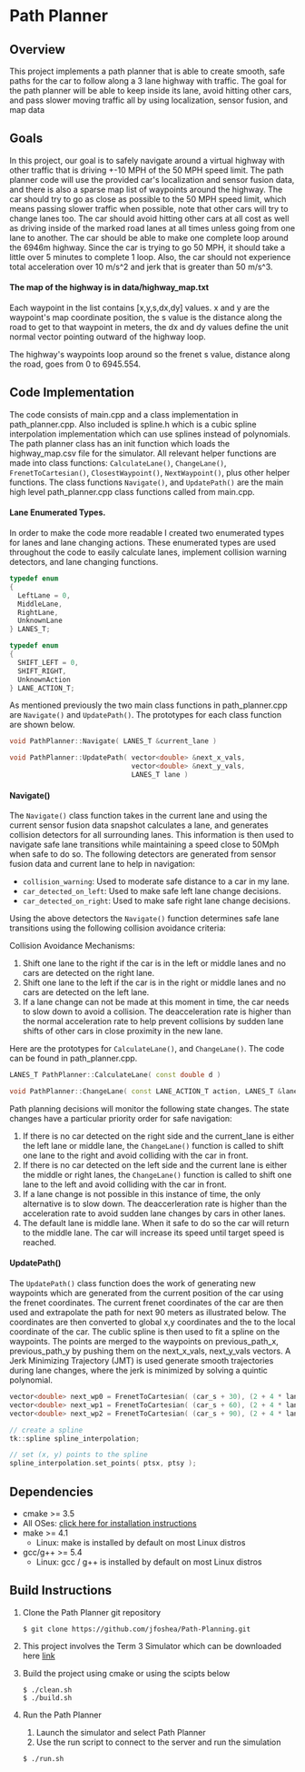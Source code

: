 # Path Planner

## Overview 
This project implements a path planner that is able to create smooth, safe paths for the car to follow along a 3 lane highway with traffic. The goal for the path planner will be able to keep inside its lane, avoid hitting other cars, and pass slower moving traffic all by using localization, sensor fusion, and map data

## Goals

In this project, our goal is to safely navigate around a virtual highway with other traffic that is driving +-10 MPH of the 50 MPH speed limit. The path planner code will use the provided car's localization and sensor fusion data, and there is also a sparse map list of waypoints around the highway. The car should try to go as close as possible to the 50 MPH speed limit, which means passing slower traffic when possible, note that other cars will try to change lanes too. The car should avoid hitting other cars at all cost as well as driving inside of the marked road lanes at all times unless going from one lane to another. The car should be able to make one complete loop around the 6946m highway. Since the car is trying to go 50 MPH, it should take a little over 5 minutes to complete 1 loop. Also, the car should not experience total acceleration over 10 m/s^2 and jerk that is greater than 50 m/s^3.

#### The map of the highway is in data/highway_map.txt

Each waypoint in the list contains [x,y,s,dx,dy] values. x and y are the waypoint's map coordinate position, the s value is the distance along the road to get to that waypoint in meters, the dx and dy values define the unit normal vector pointing outward of the highway loop.

The highway's waypoints loop around so the frenet s value, distance along the road, goes from 0 to 6945.554.

## Code Implementation
The code consists of main.cpp and a class implementation in path_planner.cpp.  Also included is spline.h which is a cubic spline interpolation implementation which can use splines instead of polynomials. The path planner class has an init function which loads the highway_map.csv file for the simulator. All relevant helper functions are made into class functions: `CalculateLane()`, `ChangeLane()`, `FrenetToCartesian()`, `ClosestWaypoint()`,  `NextWaypoint()`, plus other helper functions. The class functions `Navigate()`, and `UpdatePath()` are the main high level path_planner.cpp class functions called from main.cpp.

#### Lane Enumerated Types.
In order to make the code more readable I created two enumerated types for lanes and lane changing actions. These enumerated types are used throughout the code to easily calculate lanes, implement collision warning detectors, and lane changing functions.

```C++
typedef enum
{ 
  LeftLane = 0, 
  MiddleLane, 
  RightLane, 
  UnknownLane 
} LANES_T;
```
```C++
typedef enum
{ 
  SHIFT_LEFT = 0, 
  SHIFT_RIGHT, 
  UnknownAction
} LANE_ACTION_T;
```

As mentioned previously the two main class functions in path_planner.cpp are `Navigate()` and `UpdatePath()`. The prototypes for each class function are shown below.

```C++
void PathPlanner::Navigate( LANES_T &current_lane )
```
```C++
void PathPlanner::UpdatePath( vector<double> &next_x_vals,
                              vector<double> &next_y_vals,
                              LANES_T lane )
```

#### Navigate()

The `Navigate()` class function takes in the current lane and using the current sensor fusion data snapshot calculates a lane, and generates collision detectors for all surrounding lanes. This information is then used to navigate safe lane transitions while maintaining a speed close to 50Mph when safe to do so. The following detectors are generated from sensor fusion data and current lane to help in navigation:

* `collision_warning`: Used to moderate safe distance to a car in my lane.
* `car_detected_on_left`: Used to make safe left lane change decisions.
* `car_detected_on_right`: Used to make safe right lane change decisions.

Using the above detectors the `Navigate()` function determines safe lane transitions using the following collision avoidance criteria:

Collision Avoidance Mechanisms: 
1. Shift one lane to the right if the car is in the left or middle lanes and no cars are detected on the right lane.
2. Shift one lane to the left if the car is in the right or middle lanes and no cars are detected on the left lane.
3. If a lane change can not be made at this moment in time, the car needs to slow down to avoid a collision. The deacceleration rate is higher than the normal acceleration rate to help prevent collisions by sudden lane shifts of other cars in close proximity in the new lane.

Here are the prototypes for `CalculateLane()`, and `ChangeLane()`. The code can be found in path_planner.cpp.

```C++
LANES_T PathPlanner::CalculateLane( const double d )
```
```C++
void PathPlanner::ChangeLane( const LANE_ACTION_T action, LANES_T &lane )
```
Path planning decisions will monitor the following state changes. The state changes have a particular priority order for safe navigation:

1. If there is no car detected on the right side and the current_lane is either the left lane or middle lane, the `ChangeLane()` function is called to shift one lane to the right and avoid colliding with the car in front.
2. If there is no car detected on the left side and the current lane is either the middle or right lanes, the `ChangeLane()` function is called to shift one lane to the left and avoid colliding with the car in front.
3. If a lane change is not possible in this instance of time, the only alternative is to slow down. The deaccerleration rate is higher than the acceleration rate to avoid sudden lane changes by cars in other lanes.
4. The default lane is middle lane. When it safe to do so the car will return to the middle lane. The car will increase its speed until target speed is reached.



#### UpdatePath()
The `UpdatePath()` class function does the work of generating new waypoints which are generated from the current position of the car using the frenet coordinates. The current frenet coordinates of the car are then used and extrapolate the path for next 90 meters as illustrated below. The coordinates are then converted to global x,y coordinates and the to the local coordinate of the car. The cublic spline is then used to fit a spline on the waypoints. The points are merged to the waypoints on previous_path_x, previous_path_y by pushing them on the next_x_vals, next_y_vals vectors. A Jerk Minimizing Trajectory (JMT) is used generate smooth trajectories during lane changes, where the jerk is minimized by solving a quintic polynomial.

```C++
vector<double> next_wp0 = FrenetToCartesian( (car_s + 30), (2 + 4 * lane) );
vector<double> next_wp1 = FrenetToCartesian( (car_s + 60), (2 + 4 * lane) );
vector<double> next_wp2 = FrenetToCartesian( (car_s + 90), (2 + 4 * lane) );
```

```C++
// create a spline
tk::spline spline_interpolation;

// set (x, y) points to the spline
spline_interpolation.set_points( ptsx, ptsy );
```

## Dependencies

* cmake >= 3.5
 * All OSes: [click here for installation instructions](https://cmake.org/install/)
* make >= 4.1
  * Linux: make is installed by default on most Linux distros
* gcc/g++ >= 5.4
  * Linux: gcc / g++ is installed by default on most Linux distros

## Build Instructions 
1. Clone the Path Planner git repository
    ```  
    $ git clone https://github.com/jfoshea/Path-Planning.git
    ```
2. This project involves the Term 3 Simulator which can be downloaded here [link](https://github.com/udacity/self-driving-car-sim/releases/tag/T3_v1.2)

3. Build the project using cmake or using the scipts below 
    ```  
    $ ./clean.sh 
    $ ./build.sh 
    ```

4. Run the Path Planner
    1. Launch the simulator and select Path Planner 
    2. Use the run script to connect to the server and run the simulation 
    ```  
    $ ./run.sh
    ```
